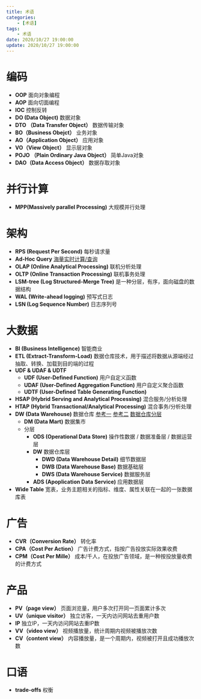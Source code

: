 ```yaml
---
title: 术语
categories: 
	- [术语]
tags:
	- 术语
date: 2020/10/27 19:00:00
update: 2020/10/27 19:00:00
---
```


# 编码

- **OOP** 面向对象编程
- **AOP** 面向切面编程
- **IOC**  控制反转
- **DO (Data Object)** 数据对象
- **DTO （Data Transfer Object）** 数据传输对象
- **BO（Business Obejct）** 业务对象
- **AO（Application Object）** 应用对象
- **VO（View Object）** 显示层对象
- **POJO （Plain Ordinary Java Object）** 简单Java对象
- **DAO（Data Access Object）** 数据存取对象

# 并行计算

- **MPP(Massively parallel Processing)** 大规模并行处理

#  架构

- **RPS (Request Per Second)** 每秒请求量 
- **Ad-Hoc Query** [海量实时计算/查询](https://zhuanlan.zhihu.com/p/131366019)
- **OLAP (Online Analytical Processing)** 联机分析处理
- **OLTP (Online Transaction Processing)** 联机事务处理
- **LSM-tree (Log Structured-Merge Tree)** 是一种分层，有序，面向磁盘的数据结构
- **WAL (Write-ahead logging)** 预写式日志
- **LSN (Log Sequence Number)** 日志序列号

# 大数据

- **BI (Business Intelligence)** 智能商业
- **ETL (Extract-Transform-Load)** 数据仓库技术，用于描述将数据从源端经过抽取、转换、加载到目的端的过程
- **UDF & UDAF & UDTF**
  - **UDF (User-Defined Function)** 用户自定义函数
  - **UDAF (User-Defined Aggregation Function)** 用户自定义聚合函数
  - **UDTF (User-Defined Table Generating Function)** 
- **HSAP (Hybrid Serving and Analytical Processing)** 混合服务/分析处理
- **HTAP (Hybrid Transactional/Analytical Processing)** 混合事务/分析处理
- **DW (Data Warehouse)** 数据仓库  [参考一](https://www.jianshu.com/p/72e395d8cb33) [参考二](https://www.cnblogs.com/liuwchao/articles/10423647.html) [数据仓库分层](https://www.cnblogs.com/amyzhu/p/13513425.html)
  - **DM (Data Mart)** 数据集市
  - 分层
    - **ODS (Operational Data Store)** 操作性数据 / 数据准备层 / 数据运营层
    - **DW** 数据仓库层
      - **DWD (Data Warehouse Detail)** 细节数据层
      - **DWB (Data Warehouse Base)** 数据基础层
      - **DWS (Data Warehouse Service)** 数据服务层
    - **ADS (Apoplication Data Service)** 应用数据层
- **Wide Table** 宽表，业务主题相关的指标、维度、属性关联在一起的一张数据库表

# 广告

- **CVR（Conversion Rate）** 转化率
- **CPA（Cost Per Action）** 广告计费方式，指按广告投放实际效果收费
- **CPM（Cost Per Mille）** 成本/千人，在投放广告领域，是一种按投放量收费的计费方式

# 产品

- **PV（page view）** 页面浏览量，用户多次打开同一页面累计多次
- **UV（unique visitor）** 独立访客，一天内访问网站去重用户数
- **IP**  独立IP，一天内访问网站去重IP数
- **VV（video view）** 视频播放量，统计周期内视频被播放次数
- **CV（content view）** 内容播放量，是一个周期内，视频被打开且成功播放次数

# 口语

- **trade-offs** 权衡